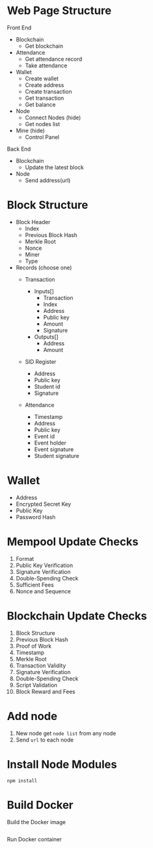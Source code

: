 # Web Page Structure
Front End
- Blockchain
  - Get blockchain
- Attendance
  - Get attendance record
  - Take attendance
- Wallet
  - Create wallet
  - Create address
  - Create transaction
  - Get transaction
  - Get balance
- Node
  - Connect Nodes (hide)
  - Get nodes list
- Mine (hide)
  - Control Panel

Back End
- Blockchain
  - Update the latest block
- Node
  - Send address(url)

# Block Structure
- Block Header
  - Index
  - Previous Block Hash
  - Merkle Root
  - Nonce
  - Miner
  - Type
- Records (choose one)
  - Transaction
    - Inputs[]
      - Transaction
      - Index
      - Address
      - Public key
      - Amount
      - Signature
    - Outputs[]
      - Address
      - Amount
        
  - SID Register
    - Address
    - Public key
    - Student id
    - Signature
      
  - Attendance
    - Timestamp
    - Address
    - Public key
    - Event id
    - Event holder
    - Event signature
    - Student signature

# Wallet
- Address
- Encrypted Secret Key
- Public Key
- Password Hash

# Mempool Update Checks
1. Format
2. Public Key Verification
3. Signature Verification
4. Double-Spending Check
5. Sufficient Fees
6. Nonce and Sequence

# Blockchain Update Checks
1. Block Structure
2. Previous Block Hash
3. Proof of Work
4. Timestamp
5. Merkle Root
6. Transaction Validity
7. Signature Verification
8. Double-Spending Check
9. Script Validation
10. Block Reward and Fees

# Add node
1. New node get `node list` from any node
2. Send `url` to each node

# Install Node Modules
```
npm install
```


# Build Docker
Build the Docker image
```
```
Run Docker container
```
```
